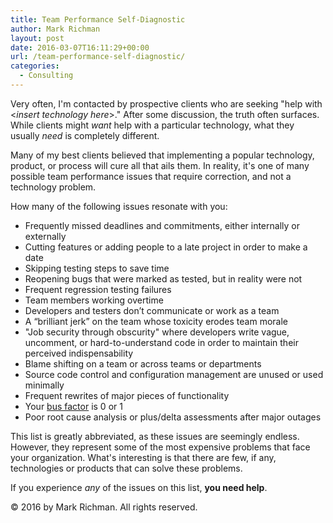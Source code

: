 ```yaml
---
title: Team Performance Self-Diagnostic
author: Mark Richman
layout: post
date: 2016-03-07T16:11:29+00:00
url: /team-performance-self-diagnostic/
categories:
  - Consulting
---
```


Very often, I'm contacted by prospective clients who are seeking "help with <_insert technology here_>." After some discussion, the truth often surfaces. While clients might _want_ help with a particular technology, what they usually _need_ is completely different.

Many of my best clients believed that implementing a popular technology, product, or process will cure all that ails them. In reality, it's one of many possible team performance issues that require correction, and not a technology problem.

How many of the following issues resonate with you:

  * Frequently missed deadlines and commitments, either internally or externally
  * Cutting features or adding people to a late project in order to make a date
  * Skipping testing steps to save time
  * Reopening bugs that were marked as tested, but in reality were not
  * Frequent regression testing failures
  * Team members working overtime
  * Developers and testers don&#8217;t communicate or work as a team
  * A &#8220;brilliant jerk&#8221; on the team whose toxicity erodes team morale
  * "Job security through obscurity" where developers write vague, uncomment, or hard-to-understand code in order to maintain their perceived indispensability
  * Blame shifting on a team or across teams or departments
  * Source code control and configuration management are unused or used minimally
  * Frequent rewrites of major pieces of functionality
  * Your <a href="https://en.wikipedia.org/wiki/Bus_factor" target="_blank">bus factor</a> is 0 or 1
  * Poor root cause analysis or plus/delta assessments after major outages

This list is greatly abbreviated, as these issues are seemingly endless. However, they represent some of the most expensive problems that face your organization. What's interesting is that there are few, if any, technologies or products that can solve these problems.

If you experience _any_ of the issues on this list, **you need help**.

© 2016 by Mark Richman. All rights reserved.
